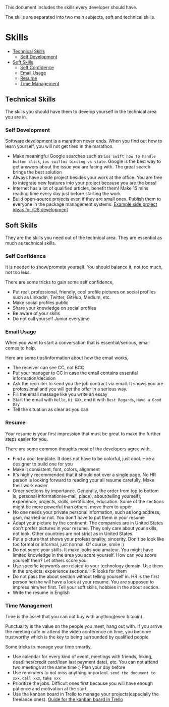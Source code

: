 This document includes the skills every developer should have.  

The skills are separated into two main subjects, soft and technical skills.

# Skills

- [Technical Skills](#technical-skills)
  - [Self Development](#self-development)
- [Soft Skills](#soft-skills)
  - [Self Confidence](#self-confidence)
  - [Email Usage](#email-usage)
  - [Resume](#resume)
  - [Time Management](#time-management)
  
## Technical Skills
The skills you should have them to develop yourself in the technical area you are in.

### Self Development
Software development is a marathon never ends. When you find out how to learn yourself, you will not get tired in the marathon.

- Make meaningful Google searches such as `ios swift how to handle button click`, `ios swiftui binding vs state`. Google is the best way to get answers about the issue you are facing with. The great search brings the best solution
- Always have a side project besides your work at the office. You are free to integrate new features into your project because you are the boss!
- Internet has a lot of qualified articles, benefit them! Make 15 mins reading time every day just before starting the work
- Build open-source projects even if they are small ones. Publish them to everyone in the package management systems. [Example side project ideas for iOS development](https://github.com/demirciy/ExampleProjectIdeas)

## Soft Skills
They are the skills you need out of the technical area. They are essential as much as technical skills.
  
### Self Confidence
It is needed to show/promote yourself. You should balance it, not too much, not too less.  

There are some tricks to gain some self confidence,
- Put real, professional, friendly, cool profile pictures on social profiles such as Linkedin, Twitter, GitHub, Medium, etc.
- Make social profiles public
- Share your knowledge on social profiles
- Be aware of your skills
- Do not call yourself Junior everytime

### Email Usage
When you want to start a conversation that is essential/serious, email comes to help.

Here are some tips/information about how the email works,
- The receiver can see CC, not BCC
- Put your manager to CC in case the email contains essential information/decision
- Ask the recruiter to send you the job contract via email. It shows you are professional and you will get the offer in a serious way.
- Fill the email message like you write an essay
- Start the email with `Hello`, `Hi XXX`, end it with `Best Regards`, `Have a Good Day`
- Tell the situation as clear as you can

### Resume
Your resume is your first impression that must be great to make the further steps easier for you.

There are some common thoughts most of the developers agree with,
- Find a cool template. It does not have to be colorful, just cool. Hire a designer to build one for you
- Make it consistent, font, colors, alignment
- It's highly recommended that it should not over a single page. No HR person is looking forward to reading your all resume carefully. Make their work easier
- Order sections by importance. Generally, the order from top to bottom is, personal information(e-mail, place), about(telling yourself), experience, projects, skills, certificates, education. Some of the sections might be more powerful than others, move them to upper
- No one needs your private personal information, such as long address, gsm, married or not. You don't have to put them in your resume
- Adapt your picture by the continent. The companies are in United States don't prefer pictures in your resume. They only care about your skills, not look. Other countries are not strict as in United States
- Put a picture that shows your professionality, sincerity. Don't be look like too formal or informal, just normal. Of course, smile :)
- Do not score your skills. It make looks you amateur. You might have limited knowledge in the area you score yourself. How can you score yourself then? Let others score you
- Use specific keywords are related to your technology domain. Use them in the projects, experience sections. HR looks for them
- Do not pass the about section without telling yourself in. HR is the first person he/she will have a look at your resume. You are supposed to impress him/her first. Tell your soft skills, hobbies in the about section.
- Write the resume in English

### Time Management
Time is the asset that you can not buy with anything(even bitcoin).

Punctuality is the value on the people you meet, hang out with. If you arrive the meeting cafe or attend the video conference on time, you become trustworthy which is the key to being surrounded by qualified people.

Some tricks to manage your time smartly,
- Use calendar for every kind of event, meetings with friends, hiking, deadlines(credit card/loan last payment date), etc. You can not attend two meetings at the same time :) Plan your day before
- Use reminders to not miss anything important. `send the document to xxx`, `call xxx`, `take xxx`
- Prioritize the jobs. Difficult ones first because you will have enough patience and motivation at the start
- Use the kanban board in Trello to manage your projects(especially the freelance ones). [Guide for the kanban board in Trello](https://getnave.com/blog/trello-kanban-boards/)

